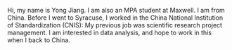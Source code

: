 Hi, my name is Yong Jiang. I am also an MPA student at Maxwell. I am from China. Before I went to Syracuse, I worked in the China National Institution of Standardization (CNIS):  My previous job was scientific research project management. I am interested in data analysis, and hope to work in this when I back to China.
